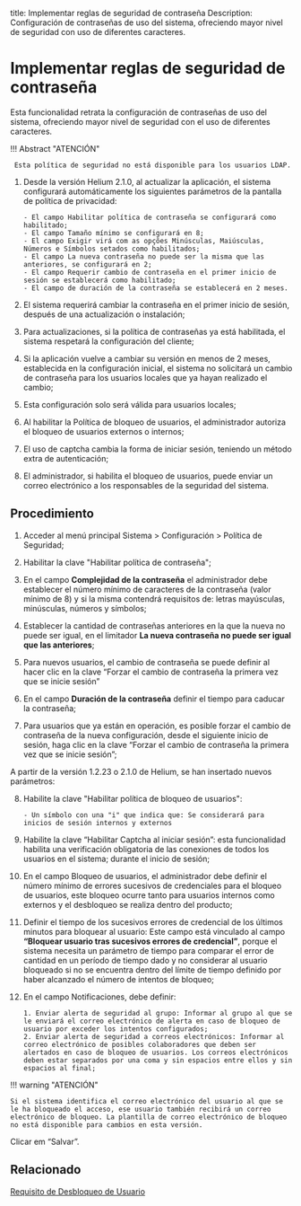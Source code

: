 title: Implementar reglas de seguridad de contraseña
Description: Configuración de contraseñas de uso del sistema, ofreciendo mayor nivel de seguridad con uso de diferentes caracteres.

# Implementar reglas de seguridad de contraseña

Esta funcionalidad retrata la configuración de contraseñas de uso del sistema,
ofreciendo mayor nivel de seguridad con el uso de diferentes caracteres.

!!! Abstract "ATENCIÓN"

     Esta política de seguridad no está disponible para los usuarios LDAP.
     

1. Desde la versión Helium 2.1.0, al actualizar la aplicación, el sistema configurará automáticamente los siguientes parámetros de la pantalla de política de privacidad:

       - El campo Habilitar política de contraseña se configurará como habilitado;  
       - El campo Tamaño mínimo se configurará en 8;  
       - El campo Exigir virá com as opções Minúsculas, Maiúsculas, Números e Símbolos setados como habilitados;  
       - El campo La nueva contraseña no puede ser la misma que las anteriores, se configurará en 2;  
       - El campo Requerir cambio de contraseña en el primer inicio de sesión se establecerá como habilitado;  
       - El campo de duración de la contraseña se establecerá en 2 meses.

2. El sistema requerirá cambiar la contraseña en el primer inicio de sesión, después de una actualización o instalación;  
3. Para actualizaciones, si la política de contraseñas ya está habilitada, el sistema respetará la configuración del cliente;  
4. Si la aplicación vuelve a cambiar su versión en menos de 2 meses, establecida en la configuración inicial, el sistema no solicitará un cambio de contraseña para los usuarios locales que ya hayan realizado el cambio;  
5. Esta configuración solo será válida para usuarios locales;  
6. Al habilitar la Política de bloqueo de usuarios, el administrador autoriza el bloqueo de usuarios externos o internos;  
7. El uso de captcha cambia la forma de iniciar sesión, teniendo un método extra de autenticación;  
8. El administrador, si habilita el bloqueo de usuarios, puede enviar un correo electrónico a los responsables de la seguridad del sistema.

Procedimiento
------------

1.  Acceder al menú principal Sistema \> Configuración \> Política de Seguridad;

2.  Habilitar la clave "Habilitar política de contraseña";

3.  En el campo **Complejidad de la contraseña** el administrador debe establecer el número mínimo
    de caracteres de la contraseña (valor mínimo de 8) y si la misma contendrá requisitos
    de: letras mayúsculas, minúsculas, números y símbolos;

4.  Establecer la cantidad de contraseñas anteriores en la que la nueva no puede ser igual, en el limitador **La nueva contraseña no puede ser igual que las anteriores**;

5.  Para nuevos usuarios, el cambio de contraseña se puede definir al hacer clic en la clave
    “Forzar el cambio de contraseña la primera vez que se inicie sesión”

6.  En el campo **Duración de la contraseña** definir el tiempo para caducar la contraseña;

7.  Para usuarios que ya están en operación, es posible forzar el cambio de contraseña de la nueva configuración, desde el siguiente inicio de sesión, haga clic en la clave “Forzar el cambio de contraseña la primera vez que se inicie sesión”;

A partir de la versión 1.2.23 o 2.1.0 de Helium, se han insertado nuevos parámetros:

8.  Habilite la clave "Habilitar política de bloqueo de usuarios":
    
        - Un símbolo con una "i" que indica que: Se considerará para inicios de sesión internos y externos
        
9.  Habilite la clave “Habilitar Captcha al iniciar sesión”: esta funcionalidad habilita una verificación obligatoria de las conexiones de todos los usuarios en el sistema; durante el inicio de sesión;    

10.  En el campo Bloqueo de usuarios, el administrador debe definir el número mínimo de errores sucesivos de credenciales para el bloqueo de usuarios, este bloqueo ocurre tanto para usuarios internos como externos y el desbloqueo se realiza dentro del producto;  

11.  Definir el tiempo de los sucesivos errores de credencial de los últimos minutos para bloquear al usuario: Este campo está vinculado al campo **“Bloquear usuario tras sucesivos errores de credencial”**, porque el sistema necesita un parámetro de tiempo para comparar el error de cantidad en un período de tiempo dado y no considerar al usuario bloqueado si no se encuentra dentro del límite de tiempo definido por haber alcanzado el número de intentos de bloqueo;  

12.  En el campo Notificaciones, debe definir:
        
         1. Enviar alerta de seguridad al grupo: Informar al grupo al que se le enviará el correo electrónico de alerta en caso de bloqueo de usuario por exceder los intentos configurados;
         2. Enviar alerta de seguridad a correos electrónicos: Informar al correo electrónico de posibles colaboradores que deben ser alertados en caso de bloqueo de usuarios. Los correos electrónicos deben estar separados por una coma y sin espacios entre ellos y sin espacios al final;
        
!!! warning "ATENCIÓN"
        
    Si el sistema identifica el correo electrónico del usuario al que se le ha bloqueado el acceso, ese usuario también recibirá un correo electrónico de bloqueo. La plantilla de correo electrónico de bloqueo no está disponible para cambios en esta versión. 

Clicar em “Salvar”.

## Relacionado

[Requisito de Desbloqueo de Usuario](/es-es/4biz-helium/platform-administration/security/user-unlock-requirement.html)
